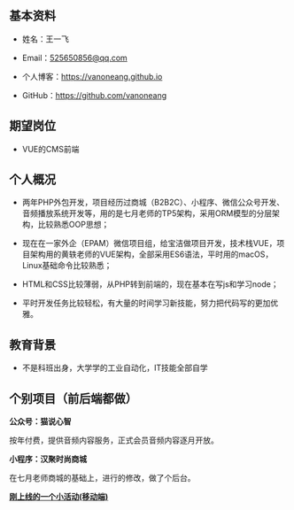 
## 基本资料

- 姓名：王一飞

- Email：525650856@qq.com

- 个人博客：https://vanoneang.github.io

- GitHub：https://github.com/vanoneang

## 期望岗位

- VUE的CMS前端

## 个人概况

- 两年PHP外包开发，项目经历过商城（B2B2C）、小程序、微信公众号开发、音频播放系统开发等，用的是七月老师的TP5架构，采用ORM模型的分层架构，比较熟悉OOP思想；

- 现在在一家外企（EPAM）微信项目组，给宝洁做项目开发，技术栈VUE，项目架构用的黄轶老师的VUE架构，全部采用ES6语法，平时用的macOS，Linux基础命令比较熟悉；

- HTML和CSS比较薄弱，从PHP转到前端的，现在基本在写js和学习node；

- 平时开发任务比较轻松，有大量的时间学习新技能，努力把代码写的更加优雅。

## 教育背景

- 不是科班出身，大学学的工业自动化，IT技能全部自学

## 个别项目（前后端都做）

**公众号：猫说心智**

按年付费，提供音频内容服务，正式会员音频内容逐月开放。

**小程序：汉聚时尚商城**

在七月老师商城的基础上，进行的修改，做了个后台。

**[刚上线的一个小活动(移动端)](https://wx.pg.com.cn/pampers-pants-jas/#/?source=10)**




